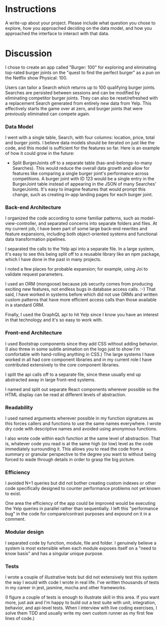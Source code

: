 # Instructions
A write-up about your project. Please include what question you chose to explore, how you approached deciding on the data model, and how you approached the interface to interact with that data.

# Discussion
I chose to create an app called "Burger: 100" for exploring and eliminating top-rated burger joints on the "quest to find the perfect burger" as a pun on the Netflix show Physical: 100.

Users can tailor a Search which returns up to 100 qualifying burger joints. Searches are persisted between sessions and can be modified by eliminating competitor burger joints. They can also be reset/refreshed with a replacement Search generated from entirely new data from Yelp. This effectively starts the game over at zero, and burger joints that were previously eliminated can compete again.

### Data Model
I went with a single table, Search, with four columns: location, price, total and burger joints. I believe data models should be iterated on just like the code, and this model is sufficient for the features so far. Here is an example of how it could grow in the future:
- Split BurgerJoints off to a separate table (has-and-belongs-to-many Searches). This would reduce the overall data growth and allow for features like comparing a single burger joint's performance across competitions. A burger joint with ID 123 would be a single entry in the BurgerJoint table instead of appearing in the JSON of many Searches' burgerJoints. It's easy to imagine features that would prompt this change, such as creating in-app landing pages for each burger joint.

### Back-end Architecture
I organized the code according to some familiar patterns, such as model-view-controller, and separated concerns into separate folders and files. At my current job, I have been part of some large back-end rewrites and feature expansions, including both object-oriented systems and functional data transformation pipelines.

I separated the calls to the Yelp api into a separate file. In a large system, it's easy to see this being split off to a reusable library like an npm package, which I have done in the past in many projects.

I noted a few places for probable expansion; for example, using Joi to validate request parameters.

I used an ORM (mongoose) because job security comes from producing exciting new features, not endless bugs in database access calls. :-) That said, I have worked in systems before which did not use ORMs and written custom patterns that have more efficient access calls than those available in a standard ORM.

Finally, I used the GraphQL api to hit Yelp since I know you have an interest in that technology and it's so easy to work with.

### Front-end Architecture
I used Bootstrap components since they add CSS without adding behavior. (I also threw in some subtle animation on the logo just to show I'm comfortable with hand-rolling anything in CSS.) The large systems I have worked in all had core component libraries and in my current role I have contributed extensively to the core component libraries.

I split the api calls off to a separate file, since these usually end up abstracted away in large front-end systems.

I named and split out separate React components wherever possible so the HTML display can be read at different levels of abstraction.

### Readability
I used named arguments wherever possible in my function signatures as this forces callers and functions to use the same names everywhere. I wrote dry code with descriptive names and avoided using anonymous functions.

I also wrote code within each function at the same level of abstraction. That is, whatever code you read is at the same high (or low) level as the code immediately surrounding it. This allows you to read the code from a summary or granular perspective to the degree you want to without being forced to wade through details in order to grasp the big picture.

### Efficiency
I avoided N+1 queries but did not bother creating custom indexes or other code specifically designed to counter performance problems not yet known to exist.

One area the efficiency of the app could be improved would be executing the Yelp queries in parallel rather than sequentially. I left this "performance bug" in the code for compare/contrast purposes and expound on it in a comment.

### Modular design
I separated code by function, module, file and folder. I genuinely believe a system is most extensible when each module exposes itself on a "need to know basis" and has a singular unique purpose.

### Tests
I wrote a couple of illustrative tests but did not extensively test this system the way I would with code I wrote in real life. I've written thousands of tests in my career in jest, jasmine, mocha and other frameworks.

(I figure a couple of tests is enough to illustrate skill in this area. If you want more, just ask and I'm happy to build out a test suite with unit, integration, behavior, and api-level tests. When I interview with live coding exercises, I solve them TDD and usually write my own custom runner as my first few lines of code.)
